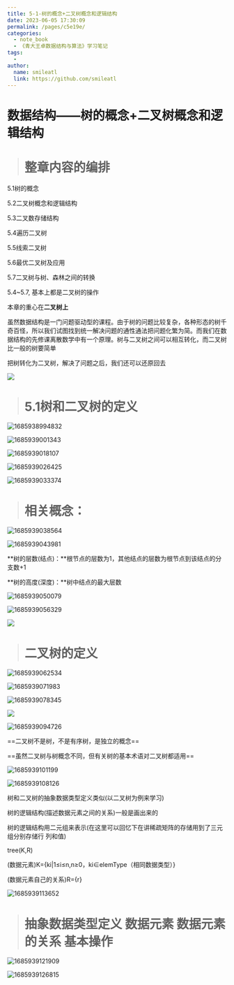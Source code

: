 ```yaml
---
title: 5-1-树的概念+二叉树概念和逻辑结构
date: 2023-06-05 17:30:09
permalink: /pages/c5e19e/
categories:
  - note_book
  - 《青大王卓数据结构与算法》学习笔记
tags:
  - 
author: 
  name: smileatl
  link: https://github.com/smileatl
---
```

数据结构——树的概念+二叉树概念和逻辑结构
=====================

> 整章内容的编排
> =======

5.1树的概念

5.2二叉树概念和逻辑结构

5.3二叉数存储结构

5.4遍历二叉树

5.5线索二叉树

5.6最优二叉树及应用

5.7二叉树与树、森林之间的转换

5.4~5.7, 基本上都是二叉树的操作

本章的重心在**二叉树上**

虽然数据结构是一门问题驱动型的课程。由于树的问题比较复杂，各种形态的树千奇百怪，所以我们试图找到统一解决问题的通性通法把问题化繁为简。而我们在数据结构的先修课离散数学中有一个原理。树与二叉树之间可以相互转化，而二叉树比一般的树要简单

把树转化为二叉树，解决了问题之后，我们还可以还原回去

![](/assets/1685938978406.png)

> 5.1树和二叉树的定义
> ===========

![1685938994832](/assets/1685938994832.png)

![1685939001343](/assets/1685939001343.png)

![1685939018107](/assets/1685939018107.png)

![1685939026425](/assets/1685939026425.png)

![1685939033374](/assets/1685939033374.png)

> 相关概念：
> =====

![1685939038564](/assets/1685939038564.png)

![1685939043981](/assets/1685939043981.png)

**树的层数(结点)：**根节点的层数为1，其他结点的层数为根节点到该结点的分支数+1  

**树的高度(深度)：**树中结点的最大层数

  

![1685939050079](/assets/1685939050079.png)

![1685939056329](/assets/1685939056329.png)

![](https://i0.hdslb.com/bfs/article/02db465212d3c374a43c60fa2625cc1caeaab796.png)

> 二叉树的定义
> ======

![1685939062534](/assets/1685939062534.png)

![1685939071983](/assets/1685939071983.png)

![1685939078345](/assets/1685939078345.png)

![](/assets/1685939086928.png)

![1685939094726](/assets/1685939094726.png)

==二叉树不是树，不是有序树，是独立的概念==

==虽然二叉树与树概念不同，但有关树的基本术语对二叉树都适用==

![1685939101199](/assets/1685939101199.png)

![1685939108126](/assets/1685939108126.png)

树和二叉树的抽象数据类型定义类似(以二叉树为例来学习)

树的逻辑结构(描述数据元素之间的关系)一般是画出来的

树的逻辑结构用二元组来表示(在这里可以回忆下在讲稀疏矩阵的存储用到了三元组分别存储行 列和值)

tree(K,R)

(数据元素)K={ki|1≤i≤n,n≥0，ki∈elemType（相同数据类型）}

(数据元素自己的关系)R={r}

![1685939113652](/assets/1685939113652.png)

> 抽象数据类型定义 数据元素 数据元素的关系 基本操作
> ==========================

![1685939121909](/assets/1685939121909.png)

![1685939126815](/assets/1685939126815.png)

  

